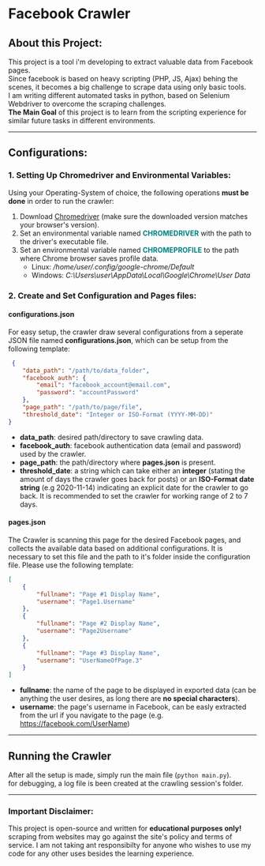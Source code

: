 # Facebook Crawler

## About this Project:
This project is a tool i'm developing to extract valuable data from Facebook pages.<br>
Since facebook is based on heavy scripting (PHP, JS, Ajax) behing the scenes, it becomes a big challenge to scrape data using only basic tools.<br>
I am writing different automated tasks in python, based on Selenium Webdriver to overcome the scraping challenges.<br>
**The Main Goal** of this project is to learn from the scripting experience for similar future tasks in different environments.

---------

## Configurations:
### 1. Setting Up Chromedriver and Environmental Variables:
Using your Operating-System of choice, the following operations **must be done** in order to run the crawler:
1. Download <a href="https://chromedriver.chromium.org/">Chromedriver</a> (make sure the downloaded version matches your browser's version).
2. Set an environmental variable named <b style="color:teal">CHROMEDRIVER</b> with the path to the driver's executable file.
3. Set an environmental variable named <b style="color:teal">CHROMEPROFILE</b> to the path where Chrome browser saves profile data.
    * Linux: */home/user/.config/google-chrome/Default*
    * Windows: *C:\Users\user\AppData\Local\Google\Chrome\User Data*

### 2. Create and Set Configuration and Pages files:
#### **configurations.json**
For easy setup, the crawler draw several configurations from a seperate JSON file named **configurations.json**, which can be setup from the following template:
```json
 {
    "data_path": "/path/to/data_folder",
    "facebook_auth": {
        "email": "facebook_account@email.com",
        "password": "accountPassword"
    },
    "page_path": "/path/to/page/file",
    "threshold_date": "Integer or ISO-Format (YYYY-MM-DD)"
}
```
* **data_path**: desired path/directory to save crawling data.
* **facebook_auth**: facebook authentication data (email and password) used by the crawler.
* **page_path**: the path/directory where **pages.json** is present.
* **threshold_date**: a string which can take either an **integer** (stating the amount of days the crawler goes back for posts) or an **ISO-Format date string** (e.g 2020-11-14) indicating an explicit date for the crawler to go back. It is recommended to set the crawler for working range of 2 to 7 days.

#### **pages.json**
The Crawler is scanning this page for the desired Facebook pages, and collects the available data based on additional configurations. It is necessary to set this file and the path to it's folder inside the configuration file. Please use the following template:
```json
[
    {
        "fullname": "Page #1 Display Name",
        "username": "Page1.Username"
    },
    {
        "fullname": "Page #2 Display Name",
        "username": "Page2Username"
    },
    {
        "fullname": "Page #3 Display Name",
        "username": "UserNameOfPage.3"
    }
]
```
* **fullname**: the name of the page to be displayed in exported data (can be anything the user desires, as long there are **no special characters**).
* **username**: the page's username in Facebook, can be easly extracted from the url if you navigate to the page (e.g. https://facebook.com/UserName)

---------

## Running the Crawler
After all the setup is made, simply run the main file (`python main.py`). <br>for debugging, a log file is been created at the crawling session's folder.

---------

### Important Disclaimer:
This project is open-source and written for **educational purposes only!** scraping from websites may go against the site's policy and terms of service.
I am not taking ant responsibilty for anyone who wishes to use my code for any other uses besides the learning experience.
